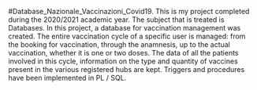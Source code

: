 #Database_Nazionale_Vaccinazioni_Covid19.
This is my project completed during the 2020/2021 academic year.
The subject that is treated is Databases.
In this project, a database for vaccination management was created. The entire vaccination cycle of a specific user is managed: from the booking for vaccination, through the anamnesis, up to the actual vaccination, whether it is one or two doses. The data of all the patients involved in this cycle, information on the type and quantity of vaccines present in the various registered hubs are kept.
Triggers and procedures have been implemented in PL / SQL.
